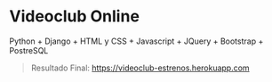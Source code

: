 # Videoclub Online

Python + Django + HTML y CSS + Javascript + JQuery + Bootstrap + PostreSQL

> Resultado Final: https://videoclub-estrenos.herokuapp.com
